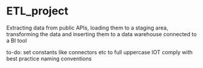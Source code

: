 # ETL_project
Extracting data from public APIs, loading them to a staging area, transforming the data and inserting them to a data warehouse connected to a BI tool

to-do: set constants like connectors etc to full uppercase IOT comply with best practice naming conventions
